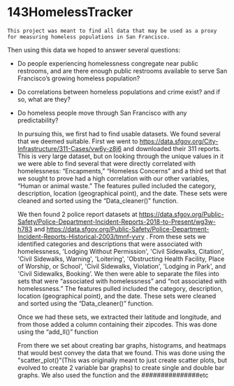 # 143HomelessTracker

	This project was meant to find all data that may be used as a proxy for measuring homeless populations in San Francisco. 
Then using this data we hoped to answer several questions: 
- Do people experiencing homelessness congregate near public restrooms, and are there enough public restrooms available to serve San Francisco’s growing homeless population?
- Do correlations between homeless populations and crime exist? and if so, what are they?
- Do homeless people move through San Francisco with any predictability?

	In pursuing this, we first had to find usable datasets. We found several that we deemed suitable. First we went to https://data.sfgov.org/City-Infrastructure/311-Cases/vw6y-z8j6 and downloaded their 311 reports. This is very large dataset, but on looking through the unique values in it we were able to find several that were directly correlated with homelessness: “Encapments,” “Homeless Concerns” and a third set that we sought to prove had a high correlation with our other variables, “Human or animal waste.” The features pulled included the category, description, location (geographical point), and the date.
These sets were cleaned and sorted using the “Data_cleaner()” function.


	We then found 2 police report datasets at https://data.sfgov.org/Public-Safety/Police-Department-Incident-Reports-2018-to-Present/wg3w-h783 and https://data.sfgov.org/Public-Safety/Police-Department-Incident-Reports-Historical-2003/tmnf-yvry . From these sets we identified categories and descriptions that were associated with homelessness, 'Lodging Without Permission', 'Civil Sidewalks, Citation', 'Civil Sidewalks, Warning', 'Loitering', 'Obstructing Health Facility, Place of Worship, or School', 'Civil Sidewalks, Violation', 'Lodging in Park', and 'Civil Sidewalks, Booking’. We then were able to separate the files into sets that were “associated with homelessness” and “not associated with homelessness.” The features pulled included the category, description, location (geographical point), and the date.
These sets were cleaned and sorted using the “Data_cleaner()” function.

	Once we had these sets, we extracted their latitude and longitude, and from those added a column containing their zipcodes. 
This was done using the “add_ll()” function

	From there we set about creating bar graphs, histograms, and heatmaps that would best convey the data that we found.
This was done using the "scatter_plot()"(This was originally meant to just create scatter plots, but evolved to create 2 variable bar graphs) to create single and double bar graphs.
We also used the function and the ###############etc
